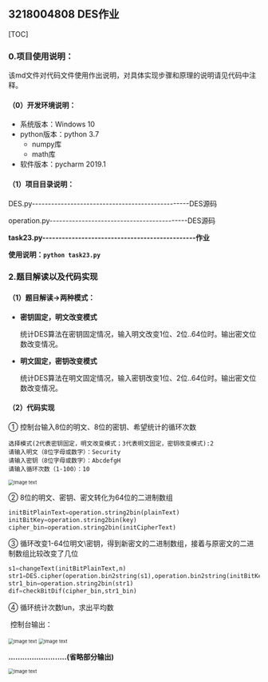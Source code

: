 ## 3218004808 DES作业

[TOC]

### 0.项目使用说明：

该md文件对代码文件使用作出说明，对具体实现步骤和原理的说明请见代码中注释。

#### （0）开发环境说明：

* 系统版本：Windows 10
* python版本：python 3.7
  * numpy库
  * math库
* 软件版本：pycharm 2019.1

#### （1）项目目录说明：

DES.py-------------------------------------------------DES源码

operation.py-------------------------------------------DES源码

**task23.py-----------------------------------------------作业**

**使用说明：```python task23.py```**

### 2.题目解读以及代码实现

#### （1）题目解读->两种模式：

- **密钥固定，明文改变模式**

  ​		统计DES算法在密钥固定情况，输入明文改变1位、2位..64位时。输出密文位数改变情况。

- **明文固定，密钥改变模式**

  ​		统计DES算法在明文固定情况，输入密钥改变1位、2位..64位时。输出密文位数改变情况。

#### （2）代码实现

① 控制台输入8位的明文、8位的密钥、希望统计的循环次数

```
选择模式(2代表密钥固定，明文改变模式；3代表明文固定，密钥改变模式):2
请输入明文（8位字母或数字）：Security
请输入密钥（8位字母或数字）：AbcdefgH
请输入循环次数（1-100）：10
```

<img src="images/inp.png" alt="Image text" style="zoom: 67%;" />

② 8位的明文、密钥、密文转化为64位的二进制数组

```python
initBitPlainText=operation.string2bin(plainText)
initBitKey=operation.string2bin(key)
cipher_bin=operation.string2bin(initCipherText)
```

③ 循环改变1-64位明文\密钥，得到新密文的二进制数组，接着与原密文的二进制数组比较改变了几位

```python
s1=changeText(initBitPlainText,n)
str1=DES.cipher(operation.bin2string(s1),operation.bin2string(initBitKey))
str1_bin=operation.string2bin(str1)
dif=checkBitDif(cipher_bin,str1_bin)
```

④ 循环统计次数lun，求出平均数

​	控制台输出：

<img src="images/outp1.png" alt="Image text" style="zoom: 67%;" />

<img src="images/outp2.png" alt="Image text" style="zoom: 67%;" />

**.........................(省略部分输出)**

<img src="images/outp3.png" alt="Image text" style="zoom: 67%;" />